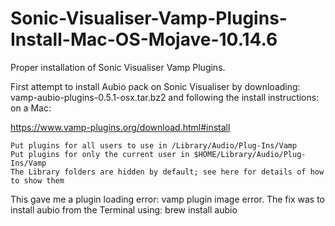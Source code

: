 # Sonic-Visualiser-Vamp-Plugins-Install-Mac-OS-Mojave-10.14.6
Proper installation of Sonic Visualiser Vamp Plugins.

First attempt to install Aubio pack on Sonic Visualiser by downloading: vamp-aubio-plugins-0.5.1-osx.tar.bz2
and following the install instructions: on a Mac:

https://www.vamp-plugins.org/download.html#install

    Put plugins for all users to use in /Library/Audio/Plug-Ins/Vamp
    Put plugins for only the current user in $HOME/Library/Audio/Plug-Ins/Vamp
    The Library folders are hidden by default; see here for details of how to show them
    
This gave me a plugin loading error: vamp plugin image error.
The fix was to install aubio from the Terminal using:
brew install aubio
